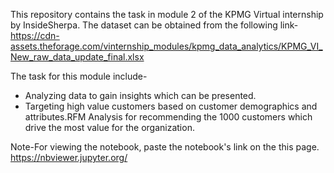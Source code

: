 This repository contains the task in module 2 of the KPMG Virtual internship by InsideSherpa. The dataset can be obtained from the following link-https://cdn-assets.theforage.com/vinternship_modules/kpmg_data_analytics/KPMG_VI_New_raw_data_update_final.xlsx

The task for this module include-
<ul>
  <li>Analyzing data to gain insights which can be presented.</li>
  <li>Targeting high value customers based on customer demographics and attributes.RFM Analysis for recommending the 1000 customers which drive the most value for the    organization.</li>
</ul>


Note-For viewing the notebook, paste the notebook's link on the this page. https://nbviewer.jupyter.org/
